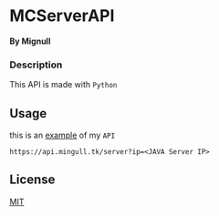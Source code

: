 # MCServerAPI
__By Mignull__


### Description

This API is made with `Python`

## Usage

this is an [example](https://api.mingull.tk/server?ip=play.hypixel.com) of my `API`

```
https://api.mingull.tk/server?ip=<JAVA Server IP>
```


## License
[MIT](https://choosealicense.com/licenses/mit/)
